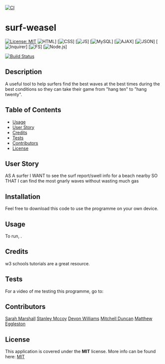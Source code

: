 [![CI](https://github.com/sr70079/surf-weasel/actions/workflows/main.yml/badge.svg)](https://github.com/sr70079/surf-weasel/actions/workflows/main.yml)

# surf-weasel
  [![License: MIT](https://img.shields.io/badge/License-MIT-yellow.svg)](https://opensource.org/licenses/MIT)
  ![HTML](https://img.shields.io/badge/HTML-Don't_You_Know_It-brightgreen?style=plastic&logo=HTML5)] [![CSS](https://img.shields.io/badge/CSS-Sure_Thing-blue?style=plastic&logo=CSS3)] [![JS](https://img.shields.io/badge/JavaScript-But_Of_Course-orange)] [![MySQL](https://img.shields.io/badge/MySQL-vs.8.0.23-yellow.svg)] [![AJAX](https://img.shields.io/badge/AJAX-Only_The_Best-blue.svg)] [![JSON](https://img.shields.io/badge/JSON-Not_Derulo-blue.svg)] [![Inquirer](https://img.shields.io/badge/Inquirer-3rdParty-blue.svg)] [![FS](https://img.shields.io/badge/FileSystem-internal-blue.svg)] [![Node.js](https://img.shields.io/badge/Node-.JS-blue.svg)]

  [![Build Status](https://travis-ci.com/sr70079/surf-weasel.svg?branch=main)](https://travis-ci.com/sr70079/surf-weasel)

## Description
A useful tool to help surfers find the best waves at the best times during the best conditions so they can take their game from "hang ten" to "hang twenty".


## Table of Contents
* [Usage](#usage)
* [User Story](#userstory)
* [Credits](#credits)
* [Tests](#tests)
* [Contributors](#contributors)
* [License](#License)

## User Story
AS A surfer
I WANT to see the surf report/swell info for a beach nearby
SO THAT I can find the most gnarly waves without wasting much gas


## Installation
Feel free to download this code to use the programme on your own device.  
  
## Usage
To run, .  
  
## Credits
w3 schools tutorials are a great resource.

## Tests
For a video of me testing this programme, go to: 

## Contributors
[Sarah Marshall](https://github.com/sr70079/surf-weasel)
[Stanley Mccoy](https://github.com/stanleymcoy)
[Devon Williams](https://github.com/Dwill629)
[Mitchell Duncan](https://github.com/mdu830)
[Matthew Eggleston](https://github.com/Callingrapher)

## License  
This application is covered under the **MIT** license. More info can be found here: [MIT](https://opensource.org/licenses/MIT)
